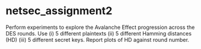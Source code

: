 # netsec_assignment2
Perform experiments to explore the Avalanche Effect progression across the DES rounds. Use 
(i) 5 different plaintexts 
(ii) 5 different Hamming distances (HD) 
(iii) 5 different secret keys. 
Report plots of HD against round number.
